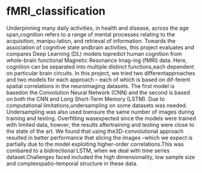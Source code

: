 # fMRI_classification
Underpinning many daily activities, in health and disease, across the age span,cognition refers to a range of mental processes relating to the acquisition, manipu-lation, and retrieval of information. Towards the association of cognitive state andbrain activities, this project evaluates and compares Deep Learning (DL) models topredict human cognition from whole-brain functional Magnetic Resonance Imag-ing (fMRI) data. Here, cognition can be separated into multiple distinct functions,each dependent on particular brain circuits. In this project, we tried two differentapproaches and two models for each approach – each of which is based on dif-ferent spatial correlations in the neuroimaging datasets. The first model is basedon the Convolution Neural Network (CNN) and the second is based on both the CNN and Long Short-Term Memory (LSTM). Due to computational limitations,undersampling on some datasets was needed.  Undersampling was also used toensure the same number of images during training and testing.  Overfitting wasexpected since the models were trained with limited data, howver, the results aftertraining and testing were close to the state of the art.  We found that using the3D-convolutional approach resulted in better performance that slicing the images –which we expect is partially due to the model exploiting higher-order correlations.This was combared to a bidirectional LSTM, when we deal with time series dataset.Challenges faced included the high dimensionality, low sample size and complexspatio-temporal structure in these data.
